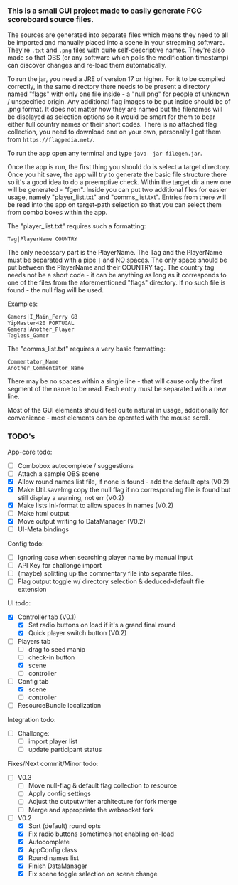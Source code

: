 ### This is a small GUI project made to easily generate FGC scoreboard source files.
The sources are generated into separate files which means they need to all be imported and manually placed into a scene in your streaming software. They're `.txt` and `.png` files with quite self-descriptive names.
They're also made so that OBS (or any software which polls the modification timestamp) can discover changes and re-load them automatically.

To run the jar, you need a JRE of version 17 or higher. For it to be compiled correctly, in the same directory there needs to be present a directory named "flags" with only one file inside - a "null.png" for people of unknown / unspecified origin. Any additional flag images to be put inside should be of .png format. It does not matter how they are named but the filenames will be displayed as selection options so it would be smart for them to bear either full country names or their short codes.
There is no attached flag collection, you need to download one on your own, personally I got them from `https://flagpedia.net/`.

To run the app open any terminal and type `java -jar filegen.jar`.

Once the app is run, the first thing you should do is select a target directory. Once you hit save, the app will try to generate the basic file structure there so it's a good idea to do a preemptive check.
Within the target dir a new one will be generated - "fgen". Inside you can put two additional files for easier usage, namely "player_list.txt" and "comms_list.txt". Entries from there will be read into the app on target-path selection so that you can select them from combo boxes within the app.

The "player_list.txt" requires such a formatting: 
```
Tag|PlayerName COUNTRY
```
The only necessary part is the PlayerName. The Tag and the PlayerName must be separated with a pipe `|` and NO spaces. The only space should be put between the PlayerName and their COUNTRY tag. The country tag needs not be a short code - it can be anything as long as it corresponds to one of the files from the aforementioned "flags" directory. If no such file is found - the null flag will be used.

Examples:
```
Gamers|I_Main_Ferry GB
YipMaster420 PORTUGAL
Gamers|Another_Player
Tagless_Gamer
```

The "comms_list.txt" requires a very basic formatting:
```
Commentator_Name
Another_Commentator_Name
```
There may be no spaces within a single line - that will cause only the first segment of the name to be read. Each entry must be separated with a new line.


Most of the GUI elements should feel quite natural in usage, additionally for convenience - most elements can be operated with the mouse scroll.



### TODO's
App-core todo:
- [ ] Combobox autocomplete / suggestions
- [ ] Attach a sample OBS scene
- [x] Allow round names list file, if none is found - add the default opts (V0.2)
- [x] Make Util.saveImg copy the null flag if no corresponding file is found but still display a warning, not err (V0.2)
- [x] Make lists Ini-format to allow spaces in names (V0.2)
- [ ] Make html output
- [x] Move output writing to DataManager (V0.2)
- [ ] UI-Meta bindings

Config todo:
- [ ] Ignoring case when searching player name by manual input
- [ ] API Key for challonge import
- [ ] (maybe) splitting up the commentary file into separate files.
- [ ] Flag output toggle w/ directory selection & deduced-default file extension

UI todo:
- [x] Controller tab (V0.1)
  - [x] Set radio buttons on load if it's a grand final round 
  - [x] Quick player switch button (V0.2)
- [ ] Players tab
  - [ ] drag to seed manip
  - [ ] check-in button
  - [x] scene
  - [ ] controller
- [ ] Config tab
  - [x] scene
  - [ ] controller
- [ ] ResourceBundle localization

Integration todo:
- [ ] Challonge: 
  - [ ] import player list
  - [ ] update participant status

Fixes/Next commit/Minor todo:
- [ ] V0.3
  - [ ] Move null-flag & default flag collection to resource
  - [ ] Apply config settings
  - [ ] Adjust the outputwriter architecture for fork merge
  - [ ] Merge and appropriate the websocket fork
- [ ] V0.2
  - [x] Sort (default) round opts
  - [x] Fix radio buttons sometimes not enabling on-load 
  - [x] Autocomplete
  - [x] AppConfig class
  - [x] Round names list
  - [x] Finish DataManager
  - [x] Fix scene toggle selection on scene change
